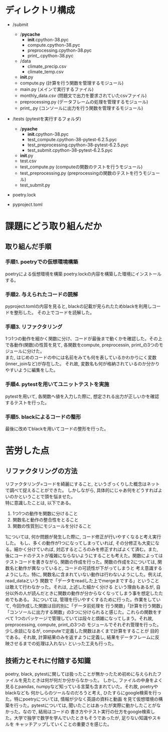 # ディレクトリ構成  

+ /submit
    + /__pycache__
        + __init__.cpython-38.pyc
        + compute.cpython-38.pyc
        + preprocessing.cpython-38.pyc
        + print_.cpython-38.pyc
    + /data
        + climate_precip.csv
        + climate_temp.csv
    + __init__.py
    + compute.py (計算を行う関数を管理するモジュール)
    + main.py (メインで実行するファイル)
    + monthly_data.csv (問題文で出力を要求されていたcsvファイル)
    + preprocessing.py (データフレームの処理を管理するモジュール)
    + print_.py (コンソールに出力を行う関数を管理するモジュール)
    
+ /tests (pytestを実行するフォルダ)
    + /__pyache__
        + __init__.cpython-38.pyc
        + test_compute.cpython-38-pytest-6.2.5.pyc
        + test_preprocessing.cpython-38-pytest-6.2.5.pyc
        + test_submit.cpython-38-pytest-6.2.5.pyc
    + __init__.py
    + test.csv
    + test_compute.py (computeの関数のテストを行うモジュール)
    + test_preprocessing.py (preprocessingの関数のテストを行うモジュール)
    + test_submit.py
+ poetry.lock
+ pyproject.toml

# 課題にどう取り組んだか
## 取り組んだ手順
### 手順1. poetryでの仮想環境構築  
poetryによる仮想環境を構築
poetry.lockの内容を構築した環境にインストールする。  
### 手順2. 与えられたコードの読解  
pyproject.tomlの内容を見ると, blackの記載が見られたためblackを利用しコードを整形した。
その上でコードを読解した。  
### 手順3. リファクタリング  
1つ1つの動作を細かく関数に分け、コードが最後まで動くかを確認した。その上で各動作(関数)の性質を見て, 
各関数をcompute, preprocessin, print_の3つのモジュールに分けた。  
また, はじめのコードの中には名前をみても何を表しているかわかりにく変数(inner_joinなど)が存在した。
それ故, 変数名も何が格納されているのか分かりやすいように編集をした。  
### 手順4. pytestを用いてユニットテストを実施  
pytestを用いて, 各関数へ値を入力した際に, 想定される出力が正しいかを確認するテストを行った。
### 手順5. blackによるコードの整形  
最後に改めてblackを用いてコードの整形を行った。

# 苦労した点
## リファクタリングの方法
リファクタリング=コードを綺麗にすること, というざっくりした概念はネットで調べて捉えることができた。
しかしながら, 具体的にじゃあ何をどうすればよいのかということで頭を悩ませた。  
特に意識したことは, 以下である。
1. 1つ1つの動作を関数に分けること
2. 関数名と動作の整合性をとること
3. 関数の性質別にモジュールを分けること  

1については, 何か問題が発生した際に, コード修正が行いやすくなると考え実行した。
もし、多くの動作が1つになってしまっていれば, その分修正も大変になる。細かく分けていれば, 対応するところのみを修正すればよくて済む。また, 後にコードのテストが複雑にならないようにすることも考えた。関数によってはテストコードを書きながら, 関数の作成を行った。関数の作成を2については, 関数名と動作が異なっていると, コードの可読性が下がってしまうと
考え意識するようにした。特に, 関数名に含まれていない動作は行わないようにした。例えば, read_dataという
関数で「データをreadした上でmergeまでする」ということは敢えて行わなかった。それは, 上述した細かく分ける
という理由もあるが, 自分以外の人が読んだときに関数の動作が分からなくなってしまう事を想定したためでもある。
3については, 管理を行いやすくするために行った。作業をしていて, 今回作成した関数は目的別に「データ前処理を
行う関数」「計算を行う関数」「コンソールに出力する関数」の3つに分けられると感じた。これらの関数をすべて
1つのパッケージで管理していては段々と煩雑になってしまう。それ故, preprocessing, compute, print_の3つの
モジュールでそれぞれ管理を行った。少し余談になるが, computeで定義した関数はあくまで計算をすることが
目的である。それ故, 計算結果のみを返すように定義し, 結果をデータフレームに反映させるまでの処理は入れない
といった工夫も行った。
## 技術力とそれに付随する知識
poetry, black, pytestに関しては扱ったことが無かったため初めに与えられたファイルを見たときは何が何だか分からなかった。
しかし, ファイルの中身をよく見るとpandas, numpyなど知っている言葉も含まれていた。それ故, poetryやblackなども
何かしらのツールなのだろうと考え, ひたすらにgoogle検索を行った。特にpoetryについては, 情報が少なく英語の資料と動画
を見て仮想環境の構築を行った。pytestについては, 聞いたことはあったが実際に動かしたことがなかった。なので, 結局はコードの
書き方やテスト実行の仕方をgoogle検索した。大学で独学で数学を学んでいたときもそうであったが, 足りない知識やスキルを
キャッチアップしていくことの重要さを感じた。
